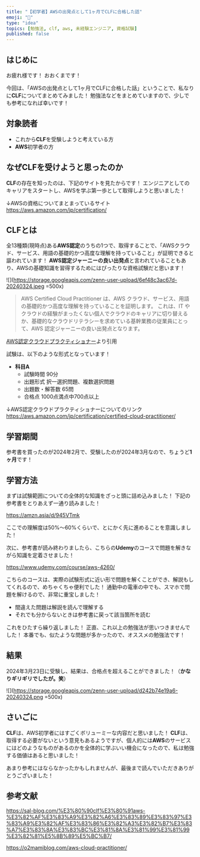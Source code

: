 ```yaml
---
title: "【初学者】AWSの出発点として1ヶ月でCLFに合格した話"
emoji: "🤖"
type: "idea"
topics: [勉強法, clf, aws, 未経験エンジニア, 資格試験]
published: false
---
```

## はじめに
お疲れ様です！
おおくまです！

今回は、「AWSの出発点として1ヶ月でCLFに合格した話」ということで、私なりに**CLF**についてまとめてみました！
勉強法などをまとめていますので、少しでも参考になれば幸いです！

## 対象読者
- これから**CLF**を受験しようと考えている方
- **AWS**初学者の方

## なぜCLFを受けようと思ったのか
**CLF**の存在を知ったのは、下記のサイトを見たからです！
エンジニアとしてのキャリアをスタートし、AWSを学ぶ第一歩として取得しようと思いました！

↓AWSの資格についてまとまっているサイト
https://aws.amazon.com/jp/certification/

## CLFとは
全13種類(現時点)ある**AWS認定**のうちの1つで、取得することで、「AWSクラウド、サービス、用語の基礎的かつ高度な理解を持っていること」が証明できると謳われています！
**AWS認定ジャーニーの良い出発点**と言われていることもあり、AWSの基礎知識を習得するためにはぴったりな資格試験だと思います！

![](https://storage.googleapis.com/zenn-user-upload/6ef48c3ac67d-20240324.jpeg =500x)

>AWS Certified Cloud Practitioner は、AWS クラウド、サービス、用語の基礎的かつ高度な理解を持っていることを証明します。 これは、IT やクラウドの経験がまったくない個人でクラウドのキャリアに切り替えるか、基礎的なクラウドリテラシーを求めている基幹業務の従業員にとって、AWS 認定ジャーニーの良い出発点となります。

[AWS認定クラウドプラクティショナー](https://aws.amazon.com/jp/certification/certified-cloud-practitioner/)より引用

試験は、以下のような形式となっています！

- **科目A**
  - 試験時間 90分
  - 出題形式 択一選択問題、複数選択問題
  - 出題数・解答数 65問
  - 合格点 1000点満点中700点以上

↓AWS認定クラウドプラクティショナーについてのリンク
https://aws.amazon.com/jp/certification/certified-cloud-practitioner/

## 学習期間
参考書を買ったのが2024年2月で、受験したのが2024年3月なので、ちょうど**1ヶ月**です！

## 学習方法

まずは試験範囲についての全体的な知識をざっと頭に詰め込みました！
下記の参考書をとりあえず一通り読みました！

https://amzn.asia/d/945VTmk

ここでの理解度は50%〜60%くらいで、とにかく先に進めることを意識しました！

次に、参考書が読み終わりましたら、こちらの**Udemy**のコースで問題を解きながら知識を定着させました！

https://www.udemy.com/course/aws-4260/

こちらのコースは、実際の試験形式に近い形で問題を解くことができ、解説もしてくれるので、めちゃくちゃ便利でした！
通勤中の電車の中でも、スマホで問題を解けるので、非常に重宝しました！

- 間違えた問題は解説を読んで理解する
- それでも分からないときは参考書に戻って該当箇所を読む

これをひたすら繰り返しました！
正直、これ以上の勉強法が思いつきませんでした！
本番でも、似たような問題が多かったので、オススメの勉強法です！

## 結果　
2024年3月23日に受験し、結果は、合格点を超えることができました！（**かなりギリギリでしたが。笑**）

![](https://storage.googleapis.com/zenn-user-upload/d242b74e19a6-20240324.png =500x)

## さいごに
**CLF**は、AWS初学者にはすごくボリューミーな内容だと思いました！
**CLF**は、取得する必要がないという意見もあるようですが、個人的には**AWS**のサービスにはどのようなものがあるのかを全体的に学ぶいい機会になったので、私は勉強する価値はあると思いました！

あまり参考にはならなかったかもしれませんが、最後まで読んでいただきありがとうございました！

## 参考文献
https://sal-blog.com/%E3%80%90clf%E3%80%91aws-%E3%82%AF%E3%83%A9%E3%82%A6%E3%83%89%E3%83%97%E3%83%A9%E3%82%AF%E3%83%86%E3%82%A3%E3%82%B7%E3%83%A7%E3%83%8A%E3%83%BC%E3%81%8A%E3%81%99%E3%81%99%E3%82%81%E5%8B%89%E5%BC%B7/

https://o2mamiblog.com/aws-cloud-practitioner/
